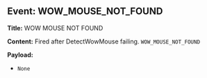 ## Event: WOW_MOUSE_NOT_FOUND

**Title:** WOW MOUSE NOT FOUND

**Content:**
Fired after DetectWowMouse failing.
`WOW_MOUSE_NOT_FOUND`

**Payload:**
- `None`